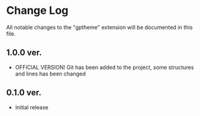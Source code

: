 # Change Log

All notable changes to the "gptheme" extension will be documented in this file.

## 1.0.0 ver.

- OFFICIAL VERSION! Git has been added to the project, some structures and lines has been changed

## 0.1.0 ver.

- Initial release